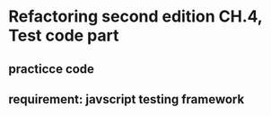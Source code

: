# Refactoring second edition CH.4, Test code part

## practicce code

## requirement: javscript testing framework
